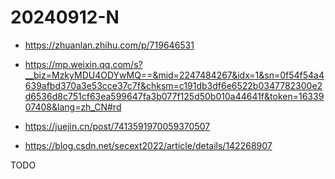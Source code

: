 # 20240912-N

+ <https://zhuanlan.zhihu.com/p/719646531>

+ <https://mp.weixin.qq.com/s?__biz=MzkyMDU4ODYwMQ==&mid=2247484267&idx=1&sn=0f54f54a4639afbd370a3e53cce37c7f&chksm=c191db3df6e6522b0347782300e2d6536d8c751cf63ea599647fa3b077f125d50b010a44641f&token=1633907408&lang=zh_CN#rd>

+ <https://juejin.cn/post/7413591970059370507>

+ <https://blog.csdn.net/secext2022/article/details/142268907>


TODO
